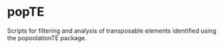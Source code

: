 # popTE
Scripts for filtering and analysis of transposable elements identified using the popoolationTE package.
